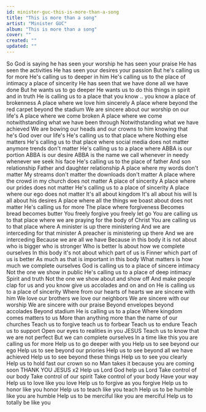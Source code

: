 ```yaml
---
id: minister-guc-this-is-more-than-a-song
title: "This is more than a song"
artist: "Minister GUC"
album: "This is more than a song"
cover: ""
created: ""
updated: ""
---
```


So God is saying he has seen your
 worship he has seen your praise
He has seen the activities
He has seen your desires your passion
But he's calling us for more
He's calling us to deeper in him
He's calling us to the place of intimacy a place of sincerity
He has seen that we have done all we have done
But he wants us to go deeper
He wants us to do this things in spirit and in truth
He is calling us to a place that you know ..  you know a place of brokenness
A place where we love him sincerely
A place where beyond the red carpet beyond the stadium
We are sincere about our worship on our life's
A place where we come broken
A place where we come notwithstanding what we have been through
Notwithstanding what we have achieved
We are bowing our heads and our crowns to him knowing that he's God over our life's
He's calling us to that place where
Nothing else matters
He's calling us to that place where social media does not matter anymore trends don't matter
He's calling us to a place where
 ABBA is our portion
 ABBA is our desire
 ABBA is the name we call
whenever in needy
whenever we seek his face
He's calling us to the place of father
And son relationship
Father and daughter relationship
A place where my words don't matter
My streams don't matter the downloads don't matter
A place where the crowd in my church does not matter
A place of sincerity
A place where our prides does not matter
He's calling us to a place of sincerity
A place where our ego does not matter
It's all about kingdom
It's all about his will
Is all about his desires
A place where all the things we boast about does not matter
He's calling us for more
The place where forgiveness
 Becomes bread becomes butter
You freely forgive you freely let go
You are calling us to that place where we are praying for the body of Christ
You are calling us to that place where
A minister is up there ministering
And we are interceding for that minister
A preacher is ministering up there
And we are interceding
Because we are all we have
Because in this body it is not about who is bigger who is stronger
Who is better
Is about how we complete ourselves
In this body it's not about which part of us is Finner which part of us is better
As much as that is important in this body
What matters is how much we complete ourselves
God is calling us to a place of sincere
intimacy
Not the one we show in public
He's calling us to a place of deep intimacy
Spirit and truth
Not the one we show about and show off
And make people clap for us and you know give us accolades and on and on
He is calling us to a place of sincerity
Where from our hearts of hearts we are sincere with him
We love our brothers we love our neighbors
We are sincere with our worship
We are sincere with our praise
Beyond envelopes beyond accolades
Beyond stadium
He is calling us to a place
Where kingdom comes matters to us
More than anything more than the name of our churches
Teach us to forgive teach us to forbear
Teach us to endure
Teach us to support
Open our eyes to realities in you JESUS
Teach us to know that we are not perfect
But we can complete ourselves
In a time like this you are calling us for more
Help us to go deeper with you
Help us to see beyond our ego
Help us to see beyond our priories
Help us to see beyond all we have achieved
Help us to see beyond these things
Help us to see you clearly
Help us to hold fast our crown so no Man takes it because you are coming soon
THANK YOU JESUS x2
 Help us Lord God help us Lord
Take control of our body
Take control of our spirit
Take control of your body
Have your way
Help us to love like you love
Help us to forgive as you forgive
Help us to honor like you honor
Help us to teach like you teach
Help us to be humble like you are humble
Help us to be merciful like you are merciful
Help us to totally be like you